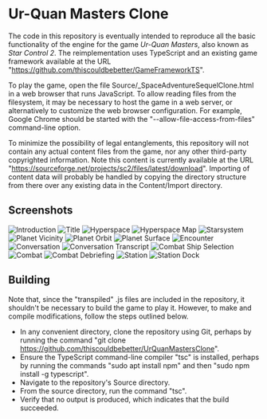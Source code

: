 Ur-Quan Masters Clone
=====================

The code in this repository is eventually intended to reproduce all the basic functionality of the engine for the game _Ur-Quan Masters_, also known as _Star Control 2_.  The reimplementation uses TypeScript and an existing game framework available at the URL "https://github.com/thiscouldbebetter/GameFrameworkTS".

To play the game, open the file Source/_SpaceAdventureSequelClone.html in a web browser that runs JavaScript.  To allow reading files from the filesystem, it may be necessary to host the game in a web server, or alternatively to customize the web browser configuration.  For example, Google Chrome should be started with the "--allow-file-access-from-files" command-line option.

To minimize the possibility of legal entanglements, this repository will not contain any actual content files from the game, nor any other third-party copyrighted information.  Note this content is currently available at the URL "https://sourceforge.net/projects/sc2/files/latest/download".  Importing of content data will probably be handled by copying the directory structure from there over any existing data in the Content/Import directory.


Screenshots
-----------

![Introduction](/Screenshots/Screenshot-Introduction.png?raw=true "Introduction")
![Title](/Screenshots/Screenshot-Title.png?raw=true "Title")
![Hyperspace](/Screenshots/Screenshot-Hyperspace.png?raw=true "Hyperspace")
![Hyperspace Map](/Screenshots/Screenshot-HyperspaceMap.png?raw=true "Hyperspace Map")
![Starsystem](/Screenshots/Screenshot-Starsystem.png?raw=true "Starsystem")
![Planet Vicinity](/Screenshots/Screenshot-PlanetVicinity.png?raw=true "Planet Vicinity")
![Planet Orbit](/Screenshots/Screenshot-PlanetOrbit.png?raw=true "Planet Orbit")
![Planet Surface](/Screenshots/Screenshot-PlanetSurface.png?raw=true "Planet Surface")
![Encounter](/Screenshots/Screenshot-Encounter.png?raw=true "Encounter")
![Conversation](/Screenshots/Screenshot-Conversation.png?raw=true "Conversation")
![Conversation Transcript](/Screenshots/Screenshot-ConversationTranscript.png?raw=true "Conversation Transcript")
![Combat Ship Selection](/Screenshots/Screenshot-CombatShipSelect.png?raw=true "Combat Ship Selection")
![Combat](/Screenshots/Screenshot-Combat.png?raw=true "Combat")
![Combat Debriefing](/Screenshots/Screenshot-CombatDebriefing.png?raw=true "Combat Debriefing")
![Station](/Screenshots/Screenshot-Station.png?raw=true "Station")
![Station Dock](/Screenshots/Screenshot-StationDock.png?raw=true "Station Dock")


Building
--------
Note that, since the "transpiled" .js files are included in the repository, it shouldn't be necessary to build the game to play it.  However, to make and compile modifications, follow the steps outlined below.

* In any convenient directory, clone the repository using Git, perhaps by running the command "git clone https://github.com/thiscouldbebetter/UrQuanMastersClone".
* Ensure the TypeScript command-line compiler "tsc" is installed, perhaps by running the commands "sudo apt install npm" and then "sudo npm install -g typescript".
* Navigate to the repository's Source directory.
* From the source directory, run the command "tsc".
* Verify that no output is produced, which indicates that the build succeeded.
